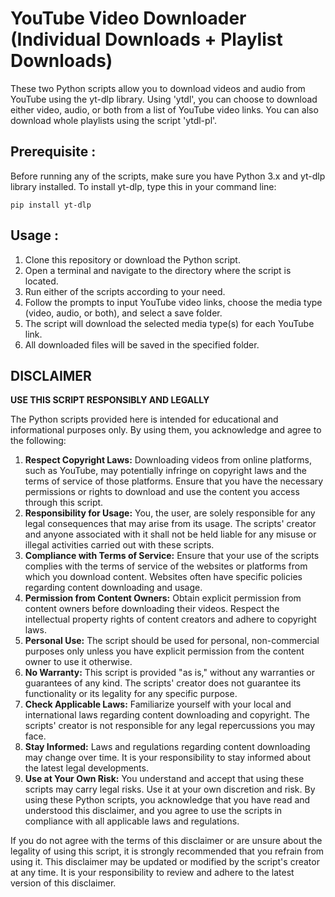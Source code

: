 # YouTube Video Downloader (Individual Downloads + Playlist Downloads)
These two Python scripts allow you to download videos and audio from YouTube using the yt-dlp library. Using 'ytdl', you can choose to download either video, audio, or both from a list of YouTube video links. You can also download whole playlists using the script 'ytdl-pl'.

## Prerequisite :
Before running any of the scripts, make sure you have Python 3.x and yt-dlp library installed.
To install yt-dlp, type this in your command line:
```
pip install yt-dlp
```
## Usage :
1. Clone this repository or download the Python script.
2. Open a terminal and navigate to the directory where the script is located.
3. Run either of the scripts according to your need.
4. Follow the prompts to input YouTube video links, choose the media type (video, audio, or both), and select a save folder.
5. The script will download the selected media type(s) for each YouTube link.
6. All downloaded files will be saved in the specified folder.

## DISCLAIMER
**USE THIS SCRIPT RESPONSIBLY AND LEGALLY**

The Python scripts provided here is intended for educational and informational purposes only. By using them, you acknowledge and agree to the following:
1. **Respect Copyright Laws:** Downloading videos from online platforms, such as YouTube, may potentially infringe on copyright laws and the terms of service of those platforms. Ensure that you have the necessary permissions or rights to download and use the content you access through this script.
2. **Responsibility for Usage:** You, the user, are solely responsible for any legal consequences that may arise from its usage. The scripts' creator and anyone associated with it shall not be held liable for any misuse or illegal activities carried out with these scripts.
3. **Compliance with Terms of Service:** Ensure that your use of the scripts complies with the terms of service of the websites or platforms from which you download content. Websites often have specific policies regarding content downloading and usage.
4. **Permission from Content Owners:** Obtain explicit permission from content owners before downloading their videos. Respect the intellectual property rights of content creators and adhere to copyright laws.
5. **Personal Use:** The script should be used for personal, non-commercial purposes only unless you have explicit permission from the content owner to use it otherwise.
6. **No Warranty:** This script is provided "as is," without any warranties or guarantees of any kind. The scripts' creator does not guarantee its functionality or its legality for any specific purpose.
7. **Check Applicable Laws:** Familiarize yourself with your local and international laws regarding content downloading and copyright. The scripts' creator is not responsible for any legal repercussions you may face.
8. **Stay Informed:** Laws and regulations regarding content downloading may change over time. It is your responsibility to stay informed about the latest legal developments.
9. **Use at Your Own Risk:** You understand and accept that using these scripts may carry legal risks. Use it at your own discretion and risk.
By using these Python scripts, you acknowledge that you have read and understood this disclaimer, and you agree to use the scripts in compliance with all applicable laws and regulations.

If you do not agree with the terms of this disclaimer or are unsure about the legality of using this script, it is strongly recommended that you refrain from using it.
This disclaimer may be updated or modified by the script's creator at any time. It is your responsibility to review and adhere to the latest version of this disclaimer.
